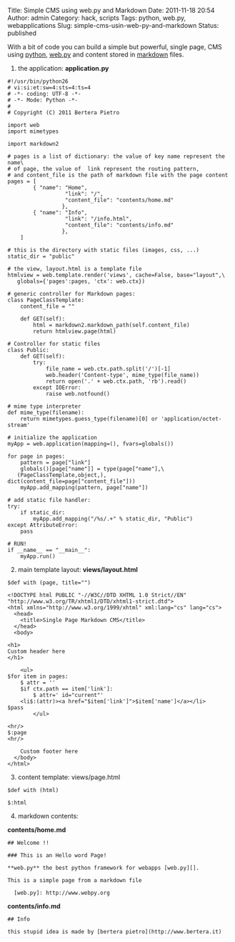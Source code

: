 Title: Simple CMS using web.py and Markdown
Date: 2011-11-18 20:54
Author: admin
Category: hack, scripts
Tags: python, web.py, webapplications
Slug: simple-cms-usin-web-py-and-markdown
Status: published

With a bit of code you can build a simple but powerful, single page, CMS
using [python](http://www.python.org), [web.py](http://www.webpy.org)
and content stored in [markdown](http://en.wikipedia.org/wiki/Markdown)
files.

1) the application: **application.py**

```
#!/usr/bin/python26
# vi:si:et:sw=4:sts=4:ts=4
# -*- coding: UTF-8 -*-
# -*- Mode: Python -*-
#
# Copyright (C) 2011 Bertera Pietro
 
import web
import mimetypes
 
import markdown2
 
# pages is a list of dictionary: the value of key name represent the name\
# of page, the value of  link represent the routing pattern,
# and content_file is the path of markdown file with the page content
pages = [
        { "name": "Home",
                  "link": "/", 
                  "content_file": "contents/home.md"
                 },
        { "name": "Info",
                  "link": "/info.html", 
                  "content_file": "contents/info.md"
                 },
    ]
 
# this is the directory with static files (images, css, ...)
static_dir = "public"
 
# the view, layout.html is a template file
htmlview = web.template.render('views', cache=False, base="layout",\
   globals={'pages':pages, 'ctx': web.ctx})
 
# generic controller for Markdown pages:
class PageClassTemplate:
    content_file = ""
 
    def GET(self):
        html = markdown2.markdown_path(self.content_file)
        return htmlview.page(html)
 
# Controller for static files
class Public:
    def GET(self):
        try:
            file_name = web.ctx.path.split('/')[-1]
            web.header('Content-type', mime_type(file_name))
            return open('.' + web.ctx.path, 'rb').read()
        except IOError:
            raise web.notfound()
 
# mime type interpreter
def mime_type(filename):
    return mimetypes.guess_type(filename)[0] or 'application/octet-stream'
 
# initialize the application
myApp = web.application(mapping=(), fvars=globals())
 
for page in pages:
    pattern = page["link"]
    globals()[page["name"]] = type(page["name"],\
   (PageClassTemplate,object,), dict(content_file=page["content_file"]))
    myApp.add_mapping(pattern, page["name"])
 
# add static file handler:
try:
    if static_dir:
        myApp.add_mapping("/%s/.+" % static_dir, "Public")
except AttributeError:
    pass
 
# RUN!
if __name__ == "__main__":
    myApp.run()
```

2) main template layout: **views/layout.html**

```
$def with (page, title="")
 
<!DOCTYPE html PUBLIC "-//W3C//DTD XHTML 1.0 Strict//EN" "http://www.w3.org/TR/xhtml1/DTD/xhtml1-strict.dtd">
<html xmlns="http://www.w3.org/1999/xhtml" xml:lang="cs" lang="cs">
  <head>
    <title>Single Page Markdown CMS</title>
  </head>
  <body>
 
<h1>
Custom header here      
</h1>
 
    <ul>        
$for item in pages:
    $ attr = ''
    $if ctx.path == item['link']:
        $ attr=' id="current"'
    <li$:(attr)><a href="$item['link']">$item['name']</a></li>
$pass
        </ul>
     
<hr/>
$:page
<hr/>    
 
    Custom footer here 
  </body>
</html>
```

3) content template: views/page.html

```
$def with (html)
 
$:html
```

4) markdown contents:

**contents/home.md**

```
## Welcome !!
 
### This is an Hello word Page!
 
**web.py** the best python framework for webapps [web.py][].
 
This is a simple page from a markdown file
 
  [web.py]: http://www.webpy.org
```

**contents/info.md**  

```
## Info
 
this stupid idea is made by [bertera pietro](http://www.bertera.it)
```
